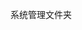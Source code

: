 <!--
 * @Descripttion: 
 * @version: 
 * @Author: 朱涛
 * @Date: 2021-07-07 10:50:54
 * @LastEditors: 朱涛
 * @LastEditTime: 2021-07-07 10:51:13
-->
系统管理文件夹
